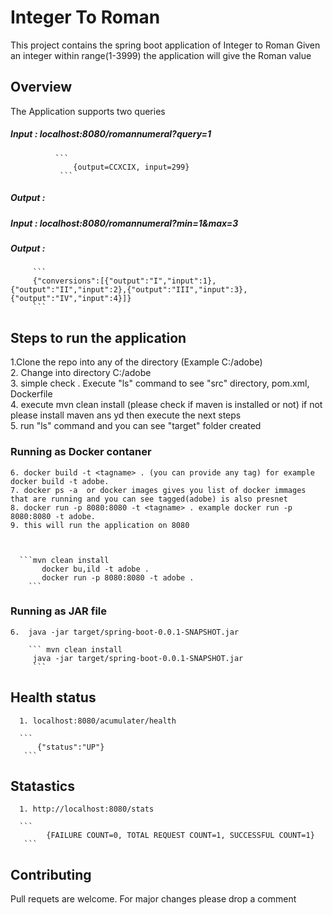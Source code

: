 # Integer To Roman 
This project contains the spring boot application of Integer to Roman 
Given an integer within range(1-3999) the application will give the Roman value 


## Overview
The Application supports two queries 
##### Input : localhost:8080/romannumeral?query=1  
              ```
                  {output=CCXCIX, input=299}
               ```

##### Output :


##### Input : localhost:8080/romannumeral?min=1&max=3
##### Output :
         ```
         {"conversions":[{"output":"I","input":1},{"output":"II","input":2},{"output":"III","input":3},{"output":"IV","input":4}]}
         ```



## Steps to run the application 
   1.Clone the repo into any of the directory (Example C:/adobe)  
   2. Change into directory C:/adobe  
   3. simple check . Execute "ls" command to see "src" directory, pom.xml, Dockerfile  
   4. execute mvn clean install (please check if maven is installed or not) if not please install maven ans yd then execute the next steps  
   5. run "ls" command and you can see "target" folder created   
   

   ### Running as Docker contaner 
    6. docker build -t <tagname> . (you can provide any tag) for example docker build -t adobe. 
    7. docker ps -a  or docker images gives you list of docker immages that are running and you can see tagged(adobe) is also presnet  
    8. docker run -p 8080:8080 -t <tagname> . example docker run -p 8080:8080 -t adobe.  
    9. this will run the application on 8080  
    
    
 
      ```mvn clean install
           docker bu,ild -t adobe .
           docker run -p 8080:8080 -t adobe .
        ```
   ### Running as JAR file
    6.  java -jar target/spring-boot-0.0.1-SNAPSHOT.jar  
    
        ``` mvn clean install
         java -jar target/spring-boot-0.0.1-SNAPSHOT.jar
         ```
         
 ## Health status 
      1. localhost:8080/acumulater/health
      
      ```
          {"status":"UP"}
       ```
 
## Statastics
      1. http://localhost:8080/stats  
      
      ```
            {FAILURE COUNT=0, TOTAL REQUEST COUNT=1, SUCCESSFUL COUNT=1}
       ```

## Contributing
Pull requets are welcome. For major changes please drop a comment 


